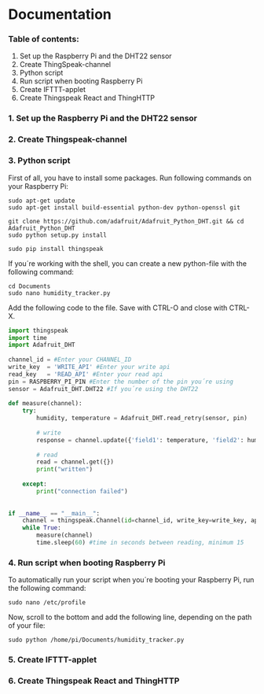 # Documentation

### Table of contents:
1. Set up the Raspberry Pi and the DHT22 sensor
2. Create ThingSpeak-channel
3. Python script
3. Run script when booting Raspberry Pi
4. Create IFTTT-applet
6. Create Thingspeak React and ThingHTTP



### 1. Set up the Raspberry Pi and the DHT22 sensor


### 2. Create Thingspeak-channel


### 3. Python script

First of all, you have to install some packages. Run following commands on your Raspberry Pi:

```
sudo apt-get update
sudo apt-get install build-essential python-dev python-openssl git

git clone https://github.com/adafruit/Adafruit_Python_DHT.git && cd Adafruit_Python_DHT
sudo python setup.py install

sudo pip install thingspeak
```

If you´re working with the shell, you can create a new python-file with the following command:

```
cd Documents
sudo nano humidity_tracker.py
```

Add the following code to the file. Save with CTRL-O and close with CTRL-X.

```python
import thingspeak
import time
import Adafruit_DHT
 
channel_id = #Enter your CHANNEL_ID
write_key  = 'WRITE_API' #Enter your write api
read_key   = 'READ_API' #Enter your read api
pin = RASPBERRY_PI_PIN #Enter the number of the pin you´re using
sensor = Adafruit_DHT.DHT22 #If you´re using the DHT22
 
def measure(channel):
    try:
        humidity, temperature = Adafruit_DHT.read_retry(sensor, pin)
        
        # write
        response = channel.update({'field1': temperature, 'field2': humidity}) #adjust according to your channel
        
        # read
        read = channel.get({})
        print("written")
        
    except:
        print("connection failed")
 
 
if __name__ == "__main__":
    channel = thingspeak.Channel(id=channel_id, write_key=write_key, api_key=read_key)
    while True:
        measure(channel)
        time.sleep(60) #time in seconds between reading, minimum 15 
```

### 4. Run script when booting Raspberry Pi

To automatically run your script when you´re booting your Raspberry Pi, run the following command:

```
sudo nano /etc/profile
```

Now, scroll to the bottom and add the following line, depending on the path of your file:

```
sudo python /home/pi/Documents/humidity_tracker.py
```


### 5. Create IFTTT-applet


### 6. Create Thingspeak React and ThingHTTP
